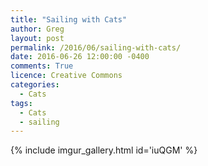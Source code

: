 ```yaml
---
title: "Sailing with Cats"
author: Greg
layout: post
permalink: /2016/06/sailing-with-cats/
date: 2016-06-26 12:00:00 -0400
comments: True
licence: Creative Commons
categories:
  - Cats
tags:
  - Cats
  - sailing
---
```


{% include imgur_gallery.html id='iuQGM' %}
